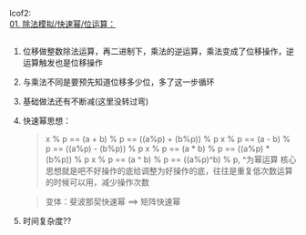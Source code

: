 lcof2:  
[01. 除法模拟/快速幂/位运算：](https://github.com/doocs/leetcode/blob/main/lcof2/%E5%89%91%E6%8C%87%20Offer%20II%20001.%20%E6%95%B4%E6%95%B0%E9%99%A4%E6%B3%95/README.md  )
```

```
1. 位移做整数除法运算，再二进制下，乘法的逆运算，乘法变成了位移操作，逆运算触发也是位移操作
2. 与乘法不同是要预先知道位移多少位，多了这一步循环
3. 基础做法还有不断减(这里没转过弯)
4. 快速幂思想：
   > x % p == (a + b) % p == ((a%p) + (b%p)) % p
   > x % p == (a - b) % p == ((a%p) - (b%p)) % p
   > x % p == (a * b) % p == ((a%p) * (b%p)) % p
   > x % p == (a ^ b) % p == ((a%p)^b) % p, ^为幂运算
   > 核心思想就是吧不好操作的底给调整为好操作的底，往往是重复低次数运算的时候可以用，减少操作次数
   
   > 变体：斐波那契快速幂 ==> 矩阵快速幂
5. 时间复杂度??
